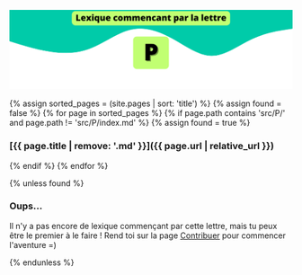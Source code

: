 ![P](../../assets/letters/P.png)

{% assign sorted_pages = (site.pages | sort: 'title') %}
{% assign found = false %}
{% for page in sorted_pages %}
{% if page.path contains 'src/P/' and page.path != 'src/P/index.md' %}
{% assign found = true %}
### [{{ page.title | remove: '.md' }}]({{ page.url | relative_url }})
{% endif %}
{% endfor %}

{% unless found %}
### Oups...

Il n'y a pas encore de lexique commençant par cette lettre, mais tu peux être le premier à le faire !
Rend toi sur la page [Contribuer](https://github.com/CryptoLexique/CryptoLexique/blob/main/.github/CONTRIBUTING.md) pour commencer l'aventure =)

{% endunless %}